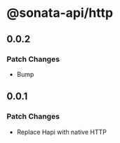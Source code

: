 # @sonata-api/http

## 0.0.2

### Patch Changes

- Bump

## 0.0.1

### Patch Changes

- Replace Hapi with native HTTP
